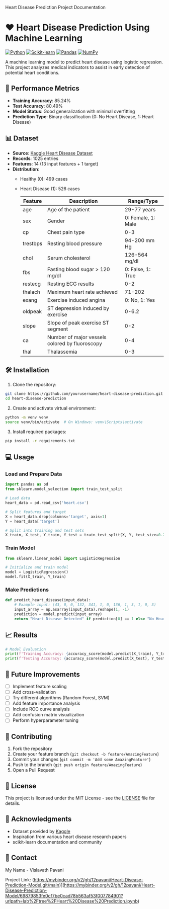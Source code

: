 Heart Disease Prediction Project Documentation

# ❤️ Heart Disease Prediction Using Machine Learning

[![Python](https://img.shields.io/badge/Python-3.x-blue.svg)](https://python.org)
[![Scikit-learn](https://img.shields.io/badge/Scikit--learn-Latest-orange.svg)](https://scikit-learn.org)
[![Pandas](https://img.shields.io/badge/Pandas-Latest-lightgrey.svg)](https://pandas.pydata.org)
[![NumPy](https://img.shields.io/badge/NumPy-Latest-lightblue.svg)](https://numpy.org)

A machine learning model to predict heart disease using logistic regression. This project analyzes medical indicators to assist in early detection of potential heart conditions.

## 🎯 Performance Metrics

- **Training Accuracy**: 85.24%
- **Test Accuracy**: 80.49%
- **Model Status**: Good generalization with minimal overfitting
- **Prediction Type**: Binary classification (0: No Heart Disease, 1: Heart Disease)

## 📊 Dataset

- **Source**: [Kaggle Heart Disease Dataset](https://www.kaggle.com/datasets/johnsmith88/heart-disease-dataset)
- **Records**: 1025 entries
- **Features**: 14 (13 input features + 1 target)
- **Distribution**: 
  - Healthy (0): 499 cases
  - Heart Disease (1): 526 cases


    <table class="feature-table">
        <thead>
            <tr>
                <th>Feature</th>
                <th>Description</th>
                <th>Range/Type</th>
            </tr>
        </thead>
        <tbody>
            <tr>
                <td>age</td>
                <td>Age of the patient</td>
                <td>29-77 years</td>
            </tr>
            <tr>
                <td>sex</td>
                <td>Gender</td>
                <td>0: Female, 1: Male</td>
            </tr>
            <tr>
                <td>cp</td>
                <td>Chest pain type</td>
                <td>0-3</td>
            </tr>
            <tr>
                <td>trestbps</td>
                <td>Resting blood pressure</td>
                <td>94-200 mm Hg</td>
            </tr>
            <tr>
                <td>chol</td>
                <td>Serum cholesterol</td>
                <td>126-564 mg/dl</td>
            </tr>
            <tr>
                <td>fbs</td>
                <td>Fasting blood sugar > 120 mg/dl</td>
                <td>0: False, 1: True</td>
            </tr>
            <tr>
                <td>restecg</td>
                <td>Resting ECG results</td>
                <td>0-2</td>
            </tr>
            <tr>
                <td>thalach</td>
                <td>Maximum heart rate achieved</td>
                <td>71-202</td>
            </tr>
            <tr>
                <td>exang</td>
                <td>Exercise induced angina</td>
                <td>0: No, 1: Yes</td>
            </tr>
            <tr>
                <td>oldpeak</td>
                <td>ST depression induced by exercise</td>
                <td>0-6.2</td>
            </tr>
            <tr>
                <td>slope</td>
                <td>Slope of peak exercise ST segment</td>
                <td>0-2</td>
            </tr>
            <tr>
                <td>ca</td>
                <td>Number of major vessels colored by fluoroscopy</td>
                <td>0-4</td>
            </tr>
            <tr>
                <td>thal</td>
                <td>Thalassemia</td>
                <td>0-3</td>
            </tr>
        </tbody>
    </table>


## 🛠️ Installation

1. Clone the repository:
```bash
git clone https://github.com/yourusername/heart-disease-prediction.git
cd heart-disease-prediction
```

2. Create and activate virtual environment:
```bash
python -m venv venv
source venv/bin/activate  # On Windows: venv\Scripts\activate
```

3. Install required packages:
```bash
pip install -r requirements.txt
```

## 💻 Usage

### Load and Prepare Data
```python
import pandas as pd
from sklearn.model_selection import train_test_split

# Load data
heart_data = pd.read_csv('heart.csv')

# Split features and target
X = heart_data.drop(columns='target', axis=1)
Y = heart_data['target']

# Split into training and test sets
X_train, X_test, Y_train, Y_test = train_test_split(X, Y, test_size=0.2, stratify=Y, random_state=2)
```

### Train Model
```python
from sklearn.linear_model import LogisticRegression

# Initialize and train model
model = LogisticRegression()
model.fit(X_train, Y_train)
```

### Make Predictions
```python
def predict_heart_disease(input_data):
    # Example input: (43, 0, 0, 132, 341, 1, 0, 136, 1, 3, 1, 0, 3)
    input_array = np.asarray(input_data).reshape(1, -1)
    prediction = model.predict(input_array)
    return "Heart Disease Detected" if prediction[0] == 1 else "No Heart Disease Detected"
```

## 📈 Results

```python
# Model Evaluation
print(f'Training Accuracy: {accuracy_score(model.predict(X_train), Y_train):.2%}')
print(f'Testing Accuracy: {accuracy_score(model.predict(X_test), Y_test):.2%}')
```

## 🔄 Future Improvements

- [ ] Implement feature scaling
- [ ] Add cross-validation
- [ ] Try different algorithms (Random Forest, SVM)
- [ ] Add feature importance analysis
- [ ] Include ROC curve analysis
- [ ] Add confusion matrix visualization
- [ ] Perform hyperparameter tuning

## 🤝 Contributing

1. Fork the repository
2. Create your feature branch (`git checkout -b feature/AmazingFeature`)
3. Commit your changes (`git commit -m 'Add some AmazingFeature'`)
4. Push to the branch (`git push origin feature/AmazingFeature`)
5. Open a Pull Request

## 📝 License

This project is licensed under the MIT License - see the [LICENSE](LICENSE) file for details.

## 🙏 Acknowledgments

- Dataset provided by [Kaggle](https://www.kaggle.com/datasets/johnsmith88/heart-disease-dataset)
- Inspiration from various heart disease research papers
- scikit-learn documentation and community

## 📧 Contact

My Name - Vislavath Pavani

Project Link: (https://mybinder.org/v2/gh/12pavani/Heart-Disease-Prediction-Model.git/main)](https://mybinder.org/v2/gh/12pavani/Heart-Disease-Prediction-Model/69879853fe0cf7be0cad78b563af53f007784901?urlpath=lab%2Ftree%2FHeart%20Disease%20Prediction.ipynb)
